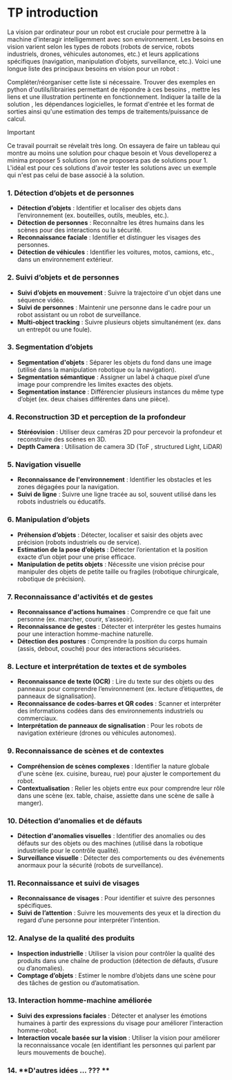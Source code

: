 # TP introduction

La vision par ordinateur pour un robot est cruciale pour permettre à la machine d’interagir intelligemment avec son environnement. Les besoins en vision varient selon les types de robots (robots de service, robots industriels, drones, véhicules autonomes, etc.) et leurs applications spécifiques (navigation, manipulation d’objets, surveillance, etc.). Voici une longue liste des principaux besoins en vision pour un robot :

Compléter/réorganiser cette liste si nécessaire. Trouver des exemples  en python d'outils/librairies permettant de répondre à ces besoins , mettre les liens et une illustration pertinente en fonctionnement. Indiquer la taille de la solution , les dépendances 
 logicielles, le format d'entrée et les format de sorties ainsi qu'une estimation des temps de traitements/puissance de calcul. 

 > [!IMPORTANT]
> Ce travail pourrait se révelait très long. On essayera de faire un tableau qui montre au moins  une solution pour chaque besoin et Vous develloperez  a minima proposer 5 solutions  (on ne proposera pas de solutions pour 1. L'idéal est pour ces solutions d'avoir tester les solutions avec un exemple qui n'est pas celui de base associé à la solution.

### 1. **Détection d’objets et de personnes**
   - **Détection d’objets** : Identifier et localiser des objets dans l’environnement (ex. bouteilles, outils, meubles, etc.).
   - **Détection de personnes** : Reconnaître les êtres humains dans les scènes pour des interactions ou la sécurité.
   - **Reconnaissance faciale** : Identifier et distinguer les visages des personnes.
   - **Détection de véhicules** : Identifier les voitures, motos, camions, etc., dans un environnement extérieur.


### 2. **Suivi d’objets et de personnes**
   - **Suivi d’objets en mouvement** : Suivre la trajectoire d'un objet dans une séquence vidéo.
   - **Suivi de personnes** : Maintenir une personne dans le cadre pour un robot assistant ou un robot de surveillance.
   - **Multi-object tracking** : Suivre plusieurs objets simultanément (ex. dans un entrepôt ou une foule).

### 3. **Segmentation d’objets**
   - **Segmentation d'objets** : Séparer les objets du fond dans une image (utilisé dans la manipulation robotique ou la navigation).
   - **Segmentation sémantique** : Assigner un label à chaque pixel d’une image pour comprendre les limites exactes des objets.
   - **Segmentation instance** : Différencier plusieurs instances du même type d’objet (ex. deux chaises différentes dans une pièce).

### 4. **Reconstruction 3D et perception de la profondeur**
   - **Stéréovision** : Utiliser deux caméras 2D pour percevoir la profondeur et reconstruire des scènes en 3D.
   - **Depth Camera** : Utilisation de camera 3D (ToF , structured Light, LiDAR)

### 5. **Navigation visuelle**
   - **Reconnaissance de l'environnement** : Identifier les obstacles et les zones dégagées pour la navigation.
   - **Suivi de ligne** : Suivre une ligne tracée au sol, souvent utilisé dans les robots industriels ou éducatifs.

### 6. **Manipulation d’objets**
   - **Préhension d’objets** : Détecter, localiser et saisir des objets avec précision (robots industriels ou de service).
   - **Estimation de la pose d’objets** : Détecter l’orientation et la position exacte d’un objet pour une prise efficace.
   - **Manipulation de petits objets** : Nécessite une vision précise pour manipuler des objets de petite taille ou fragiles (robotique chirurgicale, robotique de précision).

### 7. **Reconnaissance d'activités et de gestes**
   - **Reconnaissance d'actions humaines** : Comprendre ce que fait une personne (ex. marcher, courir, s’asseoir).
   - **Reconnaissance de gestes** : Détecter et interpréter les gestes humains pour une interaction homme-machine naturelle.
   - **Détection des postures** : Comprendre la position du corps humain (assis, debout, couché) pour des interactions sécurisées.

### 8. **Lecture et interprétation de textes et de symboles**
   - **Reconnaissance de texte (OCR)** : Lire du texte sur des objets ou des panneaux pour comprendre l’environnement (ex. lecture d’étiquettes, de panneaux de signalisation).
   - **Reconnaissance de codes-barres et QR codes** : Scanner et interpréter des informations codées dans des environnements industriels ou commerciaux.
   - **Interprétation de panneaux de signalisation** : Pour les robots de navigation extérieure (drones ou véhicules autonomes).

### 9. **Reconnaissance de scènes et de contextes**
   - **Compréhension de scènes complexes** : Identifier la nature globale d'une scène (ex. cuisine, bureau, rue) pour ajuster le comportement du robot.
   - **Contextualisation** : Relier les objets entre eux pour comprendre leur rôle dans une scène (ex. table, chaise, assiette dans une scène de salle à manger).


### 10. **Détection d’anomalies et de défauts**
   - **Détection d'anomalies visuelles** : Identifier des anomalies ou des défauts sur des objets ou des machines (utilisé dans la robotique industrielle pour le contrôle qualité).
   - **Surveillance visuelle** : Détecter des comportements ou des événements anormaux pour la sécurité (robots de surveillance).


### 11. **Reconnaissance et suivi de visages**
   - **Reconnaissance de visages** : Pour identifier et suivre des personnes spécifiques.
   - **Suivi de l’attention** : Suivre les mouvements des yeux et la direction du regard d’une personne pour interpréter l’intention.

### 12. **Analyse de la qualité des produits**
   - **Inspection industrielle** : Utiliser la vision pour contrôler la qualité des produits dans une chaîne de production (détection de défauts, d’usure ou d’anomalies).
   - **Comptage d’objets** : Estimer le nombre d’objets dans une scène pour des tâches de gestion ou d’automatisation.

### 13. **Interaction homme-machine améliorée**
   - **Suivi des expressions faciales** : Détecter et analyser les émotions humaines à partir des expressions du visage pour améliorer l’interaction homme-robot.
   - **Interaction vocale basée sur la vision** : Utiliser la vision pour améliorer la reconnaissance vocale (en identifiant les personnes qui parlent par leurs mouvements de bouche).

### 14. **D'autres idées ... ??? **






